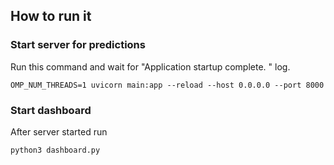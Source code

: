 ## How to run it

### Start server for predictions
Run this command and wait for "Application startup complete.
" log.

`OMP_NUM_THREADS=1 uvicorn main:app --reload --host 0.0.0.0 --port 8000`

### Start dashboard
After server started run 

`python3 dashboard.py`